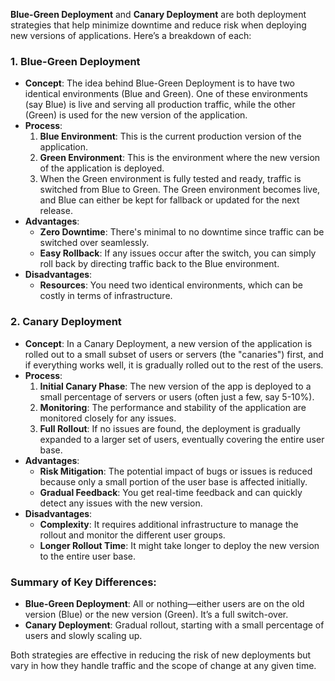 **Blue-Green Deployment** and **Canary Deployment** are both deployment strategies that help minimize downtime and reduce risk when deploying new versions of applications. Here’s a breakdown of each:

### 1. **Blue-Green Deployment**
   - **Concept**: The idea behind Blue-Green Deployment is to have two identical environments (Blue and Green). One of these environments (say Blue) is live and serving all production traffic, while the other (Green) is used for the new version of the application.
   - **Process**:
     1. **Blue Environment**: This is the current production version of the application.
     2. **Green Environment**: This is the environment where the new version of the application is deployed.
     3. When the Green environment is fully tested and ready, traffic is switched from Blue to Green. The Green environment becomes live, and Blue can either be kept for fallback or updated for the next release.
   - **Advantages**:
     - **Zero Downtime**: There's minimal to no downtime since traffic can be switched over seamlessly.
     - **Easy Rollback**: If any issues occur after the switch, you can simply roll back by directing traffic back to the Blue environment.
   - **Disadvantages**:
     - **Resources**: You need two identical environments, which can be costly in terms of infrastructure.

### 2. **Canary Deployment**
   - **Concept**: In a Canary Deployment, a new version of the application is rolled out to a small subset of users or servers (the "canaries") first, and if everything works well, it is gradually rolled out to the rest of the users.
   - **Process**:
     1. **Initial Canary Phase**: The new version of the app is deployed to a small percentage of servers or users (often just a few, say 5-10%).
     2. **Monitoring**: The performance and stability of the application are monitored closely for any issues.
     3. **Full Rollout**: If no issues are found, the deployment is gradually expanded to a larger set of users, eventually covering the entire user base.
   - **Advantages**:
     - **Risk Mitigation**: The potential impact of bugs or issues is reduced because only a small portion of the user base is affected initially.
     - **Gradual Feedback**: You get real-time feedback and can quickly detect any issues with the new version.
   - **Disadvantages**:
     - **Complexity**: It requires additional infrastructure to manage the rollout and monitor the different user groups.
     - **Longer Rollout Time**: It might take longer to deploy the new version to the entire user base.

### Summary of Key Differences:
- **Blue-Green Deployment**: All or nothing—either users are on the old version (Blue) or the new version (Green). It’s a full switch-over.
- **Canary Deployment**: Gradual rollout, starting with a small percentage of users and slowly scaling up.

Both strategies are effective in reducing the risk of new deployments but vary in how they handle traffic and the scope of change at any given time.

